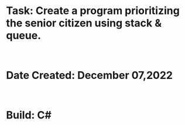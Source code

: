 <h1>Task: Create a program prioritizing the senior citizen using stack & queue. </h1> <br>
<h1>Date Created: December 07,2022 </h1> <br>
<h1>Build: C# </h1> <br>
